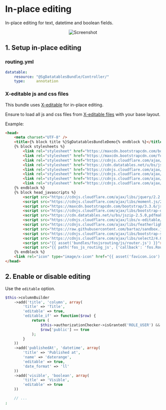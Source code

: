 # In-place editing

In-place editing for text, datetime and boolean fields.

<div style="text-align:center"><img alt="Screenshot" src="https://github.com/stwe/DatatablesBundle/raw/master/Resources/images/editable.jpg"></div>

## 1. Setup in-place editing

### routing.yml

```yaml
datatable:
    resource: "@SgDatatablesBundle/Controller/"
    type:     annotation
```

### X-editable js and css files

This bundle uses [X-editable](https://github.com/vitalets/x-editable) for in-place editing.

Ensure to load all js and css files from [X-editable files](https://vitalets.github.io/x-editable/index.html) with your base layout.

Example:

```html
<head>
    <meta charset="UTF-8" />
    <title>{% block title %}SgDatatablesBundleDemo{% endblock %}</title>
    {% block stylesheets %}
        <link rel="stylesheet" href="https://maxcdn.bootstrapcdn.com/bootstrap/3.3.6/css/bootstrap.min.css">
        <link rel="stylesheet" href="https://maxcdn.bootstrapcdn.com/font-awesome/4.6.3/css/font-awesome.min.css">
        <link rel="stylesheet" href="https://cdnjs.cloudflare.com/ajax/libs/bootstrap-daterangepicker/2.1.20/daterangepicker.min.css">
        <link rel="stylesheet" href="https://cdn.datatables.net/u/bs/jszip-2.5.0,pdfmake-0.1.18,dt-1.10.12,b-1.2.1,b-colvis-1.2.1,b-flash-1.2.1,b-html5-1.2.1,b-print-1.2.1,r-2.1.0/datatables.min.css">
        <link rel="stylesheet" href="https://cdnjs.cloudflare.com/ajax/libs/x-editable/1.5.1/bootstrap3-editable/css/bootstrap-editable.css"/>
        <link rel="stylesheet" href="https://cdnjs.cloudflare.com/ajax/libs/featherlight/1.4.1/featherlight.min.css">
        <link rel="stylesheet" href="https://cdnjs.cloudflare.com/ajax/libs/bootstrap-slider/7.1.0/css/bootstrap-slider.min.css">
        <link rel="stylesheet" href="https://cdnjs.cloudflare.com/ajax/libs/select2/4.0.3/css/select2.min.css" />
    {% endblock %}
    {% block head_javascripts %}
        <script src="https://cdnjs.cloudflare.com/ajax/libs/jquery/2.2.4/jquery.min.js"></script>
        <script src="https://cdnjs.cloudflare.com/ajax/libs/moment.js/2.13.0/moment-with-locales.min.js"></script>
        <script src="https://maxcdn.bootstrapcdn.com/bootstrap/3.3.6/js/bootstrap.min.js"></script>
        <script src="https://cdnjs.cloudflare.com/ajax/libs/bootstrap-daterangepicker/2.1.20/daterangepicker.min.js"></script>
        <script src="https://cdn.datatables.net/u/bs/jszip-2.5.0,pdfmake-0.1.18,dt-1.10.12,b-1.2.1,b-colvis-1.2.1,b-flash-1.2.1,b-html5-1.2.1,b-print-1.2.1,r-2.1.0/datatables.min.js"></script>
        <script src="https://cdnjs.cloudflare.com/ajax/libs/x-editable/1.5.1/bootstrap3-editable/js/bootstrap-editable.min.js"></script>
        <script src="https://cdnjs.cloudflare.com/ajax/libs/featherlight/1.4.1/featherlight.min.js"></script>
        <script src="https://raw.githubusercontent.com/bartaz/sandbox.js/master/jquery.highlight.js"></script>
        <script src="https://cdnjs.cloudflare.com/ajax/libs/bootstrap-slider/7.1.0/bootstrap-slider.min.js"></script>
        <script src='https://cdnjs.cloudflare.com/ajax/libs/select2/4.0.3/js/select2.full.min.js'></script>
        <script src="{{ asset('bundles/fosjsrouting/js/router.js') }}"></script>
        <script src="{{ path('fos_js_routing_js', {'callback': 'fos.Router.setData'}) }}"></script>
    {% endblock %}
    <link rel="icon" type="image/x-icon" href="{{ asset('favicon.ico') }}" />
</head>
```

## 2. Enable or disable editing

Use the `editable` option.

```php
$this->columnBuilder
    ->add('title', 'column', array(
        'title' => 'Title',
        'editable' => true,
        'editable_if' => function($row) {
            return (
                $this->authorizationChecker->isGranted('ROLE_USER') &&
                $row['public'] == true
            );
        }
    ))
    ->add('publishedAt', 'datetime', array(
        'title' => 'Published at',
        'name' => 'daterange',
        'editable' => true,
        'date_format' => 'll'
    ))
    ->add('visible', 'boolean', array(
        'title' => 'Visible',
        'editable' => true
    ))

    // ...
;
```
